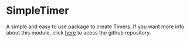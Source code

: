 # SimpleTimer

A simple and easy to use package to create Timers.
If you want more info about this module, click [here](https://github.com/Shaunters/SimpleTimer_Module) to acess the github repository.

